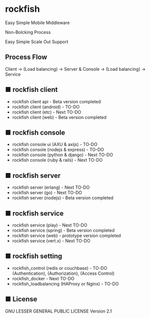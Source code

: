 # rockfish

   Easy Simple Mobile Middleware

   Non-Bolcking Process

   Easy Simple Scale Out Support

## Process Flow
   Client -> (Load balancing) ->
   Server & Console -> (Load balancing) ->
   Service

## ■ rockfish client
   * rockfish client api  - Beta version completed
   * rockfish client (android) - TO-DO
   * rockfish client (etc) - Next TO-DO
   * rockfish client (web) - Beta version completed   

## ■ rockfish console
   * rockfish console ui (AXU & axijs) - TO-DO   
   * rockfish console (nodejs & express) - TO-DO   
   * rockfish console (python & django) - Next TO-DO   
   * rockfish console (ruby & rails) - Next TO-DO

## ■ rockfish server   
   * rockfish server (erlang) - Next TO-DO
   * rockfish server (go) - Next TO-DO
   * rockfish server (nodejs) - Beta version completed
   
## ■ rockfish service
   * rockfish service (play) - Next TO-DO
   * rockfish service (spring) - Beta version completed
   * rockfish service (web) - prototype version completed
   * rockfish service (vert.x) - Next TO-DO
   
## ■ rockfish setting   
   * rockfish_control  (redis or couchbase) - TO-DO  
     (Authentication), (Authorization), (Access Control) 
   * rockfish_docker - Next TO-DO  
   * rockfish_loadbalancing (HAProxy or Nginx) - TO-DO 
     
## ■ License
GNU LESSER GENERAL PUBLIC LICENSE Version 2.1